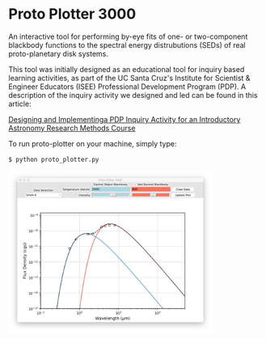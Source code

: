 # Proto Plotter 3000

An interactive tool for performing by-eye fits of one- or two-component blackbody functions to the spectral energy distrubutions (SEDs) of real proto-planetary disk systems.

This tool was initially designed as an educational tool for inquiry based learning activities, as part of the UC Santa Cruz's Institute for Scientist & Engineer Educators (ISEE) Professional Development Program (PDP). A description of the inquiry activity we designed and led can be found in this article:

[Designing and Implementinga PDP Inquiry Activity for an Introductory Astronomy Research Methods Course](https://escholarship.org/uc/item/9r8167ms)

To run proto-plotter on your machine, simply type:

```bash
$ python proto_plotter.py
```


<img src="data/protoplotter.png?raw=true" alt="Proto-Plotter 3000" width="80%"/>

